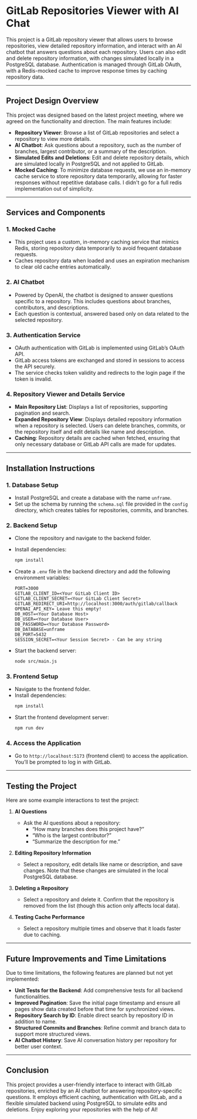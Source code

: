 # GitLab Repositories Viewer with AI Chat

This project is a GitLab repository viewer that allows users to browse repositories, view detailed repository information, and interact with an AI chatbot that answers questions about each repository. Users can also edit and delete repository information, with changes simulated locally in a PostgreSQL database. Authentication is managed through GitLab OAuth, with a Redis-mocked cache to improve response times by caching repository data.

---

## Project Design Overview

This project was designed based on the latest project meeting, where we agreed on the functionality and direction. The main features include:
- **Repository Viewer**: Browse a list of GitLab repositories and select a repository to view more details.
- **AI Chatbot**: Ask questions about a repository, such as the number of branches, largest contributor, or a summary of the description.
- **Simulated Edits and Deletions**: Edit and delete repository details, which are simulated locally in PostgreSQL and not applied to GitLab.
- **Mocked Caching**: To minimize database requests, we use an in-memory cache service to store repository data temporarily, allowing for faster responses without repetitive database calls. I didn't go for a full redis implementation out of simplicity.

---

## Services and Components

### 1. **Mocked Cache**
- This project uses a custom, in-memory caching service that mimics Redis, storing repository data temporarily to avoid frequent database requests.
- Caches repository data when loaded and uses an expiration mechanism to clear old cache entries automatically.

### 2. **AI Chatbot**
- Powered by OpenAI, the chatbot is designed to answer questions specific to a repository. This includes questions about branches, contributors, and descriptions.
- Each question is contextual, answered based only on data related to the selected repository.

### 3. **Authentication Service**
- OAuth authentication with GitLab is implemented using GitLab’s OAuth API.
- GitLab access tokens are exchanged and stored in sessions to access the API securely.
- The service checks token validity and redirects to the login page if the token is invalid.

### 4. **Repository Viewer and Details Service**
- **Main Repository List**: Displays a list of repositories, supporting pagination and search.
- **Expanded Repository View**: Displays detailed repository information when a repository is selected. Users can delete branches, commits, or the repository itself and edit details like name and description.
- **Caching**: Repository details are cached when fetched, ensuring that only necessary database or GitLab API calls are made for updates.

---

## Installation Instructions

### 1. **Database Setup**
- Install PostgreSQL and create a database with the name `unframe`.
- Set up the schema by running the `schema.sql` file provided in the `config` directory, which creates tables for repositories, commits, and branches.

### 2. **Backend Setup**
- Clone the repository and navigate to the backend folder.
- Install dependencies:
  ```bash
  npm install
  ```
- Create a `.env` file in the backend directory and add the following environment variables:

  ```plaintext
  PORT=3000
  GITLAB_CLIENT_ID=<Your GitLab Client ID>
  GITLAB_CLIENT_SECRET=<Your GitLab Client Secret>
  GITLAB_REDIRECT_URI=http://localhost:3000/auth/gitlab/callback
  OPENAI_API_KEY= Leave this empty!
  DB_HOST=<Your Database Host>
  DB_USER=<Your Database User>
  DB_PASSWORD=<Your Database Password>
  DB_DATABASE=unframe
  DB_PORT=5432
  SESSION_SECRET=<Your Session Secret> - Can be any string
  ```

- Start the backend server:
  ```bash
  node src/main.js
  ```

### 3. **Frontend Setup**
- Navigate to the frontend folder.
- Install dependencies:
  ```bash
  npm install
  ```
- Start the frontend development server:
  ```bash
  npm run dev
  ```

### 4. **Access the Application**
- Go to `http://localhost:5173` (frontend client) to access the application. You’ll be prompted to log in with GitLab.

---

## Testing the Project

Here are some example interactions to test the project:

1. **AI Questions**
    - Ask the AI questions about a repository:
        - “How many branches does this project have?”
        - “Who is the largest contributor?”
        - “Summarize the description for me.”

2. **Editing Repository Information**
    - Select a repository, edit details like name or description, and save changes. Note that these changes are simulated in the local PostgreSQL database.

3. **Deleting a Repository**
    - Select a repository and delete it. Confirm that the repository is removed from the list (though this action only affects local data).

4. **Testing Cache Performance**
    - Select a repository multiple times and observe that it loads faster due to caching.

---

## Future Improvements and Time Limitations

Due to time limitations, the following features are planned but not yet implemented:

- **Unit Tests for the Backend**: Add comprehensive tests for all backend functionalities.
- **Improved Pagination**: Save the initial page timestamp and ensure all pages show data created before that time for synchronized views.
- **Repository Search by ID**: Enable direct search by repository ID in addition to name.
- **Structured Commits and Branches**: Refine commit and branch data to support more structured views.
- **AI Chatbot History**: Save AI conversation history per repository for better user context.

---

## Conclusion

This project provides a user-friendly interface to interact with GitLab repositories, enriched by an AI chatbot for answering repository-specific questions. It employs efficient caching, authentication with GitLab, and a flexible simulated backend using PostgreSQL to simulate edits and deletions. Enjoy exploring your repositories with the help of AI!
